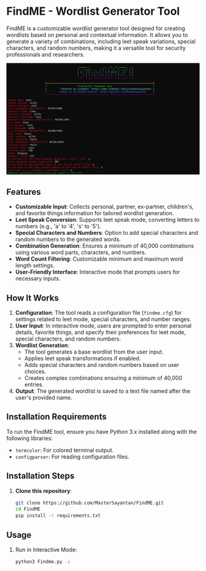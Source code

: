 # FindME - Wordlist Generator Tool

FindME is a customizable wordlist generator tool designed for creating wordlists based on personal and contextual information. It allows you to generate a variety of combinations, including leet speak variations, special characters, and random numbers, making it a versatile tool for security professionals and researchers.

![image](https://github.com/MasterSayantan/FindME/blob/main/Screenshot%202024-10-17%20182415.png)

## Features

- **Customizable Input**: Collects personal, partner, ex-partner, children's, and favorite things information for tailored wordlist generation.
- **Leet Speak Conversion**: Supports leet speak mode, converting letters to numbers (e.g., 'a' to '4', 's' to '5').
- **Special Characters and Numbers**: Option to add special characters and random numbers to the generated words.
- **Combination Generation**: Ensures a minimum of 40,000 combinations using various word parts, characters, and numbers.
- **Word Count Filtering**: Customizable minimum and maximum word length settings.
- **User-Friendly Interface**: Interactive mode that prompts users for necessary inputs.

## How It Works

1. **Configuration**: The tool reads a configuration file (`findme.cfg`) for settings related to leet mode, special characters, and number ranges.
2. **User Input**: In interactive mode, users are prompted to enter personal details, favorite things, and specify their preferences for leet mode, special characters, and random numbers.
3. **Wordlist Generation**:
    - The tool generates a base wordlist from the user input.
    - Applies leet speak transformations if enabled.
    - Adds special characters and random numbers based on user choices.
    - Creates complex combinations ensuring a minimum of 40,000 entries.
4. **Output**: The generated wordlist is saved to a text file named after the user's provided name.

## Installation Requirements

To run the FindME tool, ensure you have Python 3.x installed along with the following libraries:

- `termcolor`: For colored terminal output.
- `configparser`: For reading configuration files.

## Installation Steps

1. **Clone this repository**:
   ```bash
   git clone https://github.com/MasterSayantan/FindME.git
   cd FindME
   pip install -r requirements.txt
   ```
## Usage

1. Run in Interactive Mode:
   ``` bash
   python3 Findme.py -i
   ```

   
